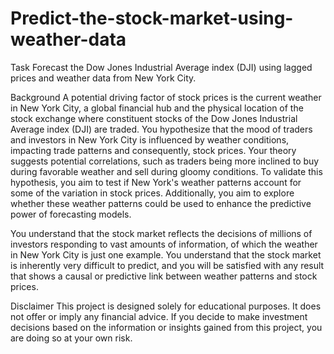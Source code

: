 # Predict-the-stock-market-using-weather-data
Task
Forecast the Dow Jones Industrial Average index (DJI) using lagged prices and weather data from New York City.

Background
A potential driving factor of stock prices is the current weather in New York City, a global financial hub and the physical location of the stock exchange where constituent stocks of the Dow Jones Industrial Average index (DJI) are traded. You hypothesize that the mood of traders and investors in New York City is influenced by weather conditions, impacting trade patterns and consequently, stock prices. Your theory suggests potential correlations, such as traders being more inclined to buy during favorable weather and sell during gloomy conditions. To validate this hypothesis, you aim to test if New York's weather patterns account for some of the variation in stock prices. Additionally, you aim to explore whether these weather patterns could be used to enhance the predictive power of forecasting models.

You understand that the stock market reflects the decisions of millions of investors responding to vast amounts of information, of which the weather in New York City is just one example. You understand that the stock market is inherently very difficult to predict, and you will be satisfied with any result that shows a causal or predictive link between weather patterns and stock prices.

Disclaimer
This project is designed solely for educational purposes. It does not offer or imply any financial advice. If you decide to make investment decisions based on the information or insights gained from this project, you are doing so at your own risk.
